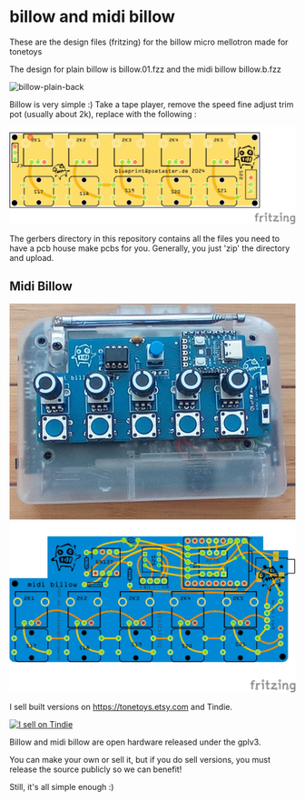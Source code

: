 # billow and midi billow
These are the design files (fritzing) for the billow micro mellotron made for tonetoys

The design for plain billow is billow.01.fzz and the midi billow billow.b.fzz

![billow-plain-back](https://github.com/user-attachments/assets/89c3bfaf-ced3-488a-a642-b6b88f00a83c)


Billow is very simple :) Take a tape player, remove the speed fine adjust trim pot (usually about 2k), replace with the following :

![billow pcb](billow.01_pcb.jpg)

The gerbers directory in this repository contains all the files you need to have a pcb house make pcbs for you. Generally, you just 'zip' the directory and upload.

## Midi Billow
![Midi Billow](mbillow-1.jpg)
![Midi Billow pcb]( midibillow-pcb.jpg)


I sell built versions on https://tonetoys.etsy.com and Tindie.

<a href="https://www.tindie.com/stores/poetaster/?ref=offsite_badges&utm_source=sellers_poetaster&utm_medium=badges&utm_campaign=badge_small"><img src="https://d2ss6ovg47m0r5.cloudfront.net/badges/tindie-smalls.png" alt="I sell on Tindie" width="200" height="55"></a>


Billow and midi billow are open hardware released under the gplv3. 

You can make your own or sell it, but if you do sell versions, you must release the source publicly so we can benefit!

Still, it's all simple enough :)
